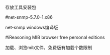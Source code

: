 
存放工具安装包 

#net-snmp-5.7.0-1.x86

net-snmp windows编译版

#iReasoning MIB browser free personal editions

加载、浏览mib文件，免费版有加载个数限制



